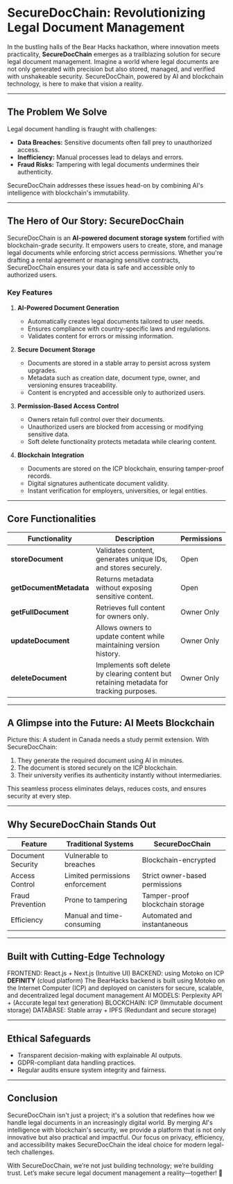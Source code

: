 # SecureDocChain: Revolutionizing Legal Document Management

In the bustling halls of the Bear Hacks hackathon, where innovation meets practicality, **SecureDocChain** emerges as a trailblazing solution for secure legal document management. Imagine a world where legal documents are not only generated with precision but also stored, managed, and verified with unshakeable security. SecureDocChain, powered by AI and blockchain technology, is here to make that vision a reality.

---

## **The Problem We Solve**

Legal document handling is fraught with challenges:
- **Data Breaches:** Sensitive documents often fall prey to unauthorized access.
- **Inefficiency:** Manual processes lead to delays and errors.
- **Fraud Risks:** Tampering with legal documents undermines their authenticity.

SecureDocChain addresses these issues head-on by combining AI's intelligence with blockchain's immutability.

---

## **The Hero of Our Story: SecureDocChain**

SecureDocChain is an **AI-powered document storage system** fortified with blockchain-grade security. It empowers users to create, store, and manage legal documents while enforcing strict access permissions. Whether you're drafting a rental agreement or managing sensitive contracts, SecureDocChain ensures your data is safe and accessible only to authorized users.

### **Key Features**

1. **AI-Powered Document Generation**
   - Automatically creates legal documents tailored to user needs.
   - Ensures compliance with country-specific laws and regulations.
   - Validates content for errors or missing information.

2. **Secure Document Storage**
   - Documents are stored in a stable array to persist across system upgrades.
   - Metadata such as creation date, document type, owner, and versioning ensures traceability.
   - Content is encrypted and accessible only to authorized users.

3. **Permission-Based Access Control**
   - Owners retain full control over their documents.
   - Unauthorized users are blocked from accessing or modifying sensitive data.
   - Soft delete functionality protects metadata while clearing content.

4. **Blockchain Integration**
   - Documents are stored on the ICP blockchain, ensuring tamper-proof records.
   - Digital signatures authenticate document validity.
   - Instant verification for employers, universities, or legal entities.

---

## **Core Functionalities**

| Functionality         | Description                                                                                  | Permissions                     |
|-----------------------|----------------------------------------------------------------------------------------------|---------------------------------|
| **storeDocument**     | Validates content, generates unique IDs, and stores securely.                                | Open                           |
| **getDocumentMetadata** | Returns metadata without exposing sensitive content.                                        | Open                           |
| **getFullDocument**    | Retrieves full content for owners only.                                                     | Owner Only                     |
| **updateDocument**     | Allows owners to update content while maintaining version history.                          | Owner Only                     |
| **deleteDocument**     | Implements soft delete by clearing content but retaining metadata for tracking purposes.    | Owner Only                     |

---

## **A Glimpse into the Future: AI Meets Blockchain**

Picture this: A student in Canada needs a study permit extension. With SecureDocChain:
1. They generate the required document using AI in minutes.
2. The document is stored securely on the ICP blockchain.
3. Their university verifies its authenticity instantly without intermediaries.

This seamless process eliminates delays, reduces costs, and ensures security at every step.

---

## **Why SecureDocChain Stands Out**

| Feature                | Traditional Systems                     | SecureDocChain                          |
|------------------------|------------------------------------------|-----------------------------------------|
| Document Security      | Vulnerable to breaches                  | Blockchain-encrypted                    |
| Access Control         | Limited permissions enforcement         | Strict owner-based permissions          |
| Fraud Prevention       | Prone to tampering                      | Tamper-proof blockchain storage         |
| Efficiency             | Manual and time-consuming               | Automated and instantaneous             |

---

## **Built with Cutting-Edge Technology**

FRONTEND: React.js + Next.js (Intuitive UI)
BACKEND: using Motoko on ICP **DEFINITY** (cloud platform)
The BearHacks backend is built using Motoko on the Internet Computer (ICP) and deployed on canisters for secure, scalable, and decentralized legal document management
AI MODELS: Perplexity API + (Accurate legal text generation)
BLOCKCHAIN: ICP (Immutable document storage)
DATABASE: Stable array + IPFS (Redundant and secure storage)

---

## **Ethical Safeguards**

- Transparent decision-making with explainable AI outputs.
- GDPR-compliant data handling practices.
- Regular audits ensure system integrity and fairness.

---

## **Conclusion**

SecureDocChain isn't just a project; it's a solution that redefines how we handle legal documents in an increasingly digital world. By merging AI's intelligence with blockchain's security, we provide a platform that is not only innovative but also practical and impactful. Our focus on privacy, efficiency, and accessibility makes SecureDocChain the ideal choice for modern legal-tech challenges.

With SecureDocChain, we’re not just building technology; we’re building trust. Let’s make secure legal document management a reality—together! 🚀
